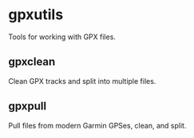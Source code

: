 gpxutils
========

Tools for working with GPX files.

gpxclean
--------

Clean GPX tracks and split into multiple files.

gpxpull
-------

Pull files from modern Garmin GPSes, clean, and split.
